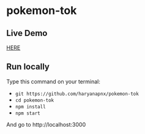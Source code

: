 # pokemon-tok

## Live Demo
[HERE](https://pokemon-tok.herokuapp.com/)

## Run locally
Type this command on your terminal:  

* `git https://github.com/haryanapnx/pokemon-tok`
* `cd pokemon-tok`
* `npm install`
* `npm start`

And go to http://localhost:3000
